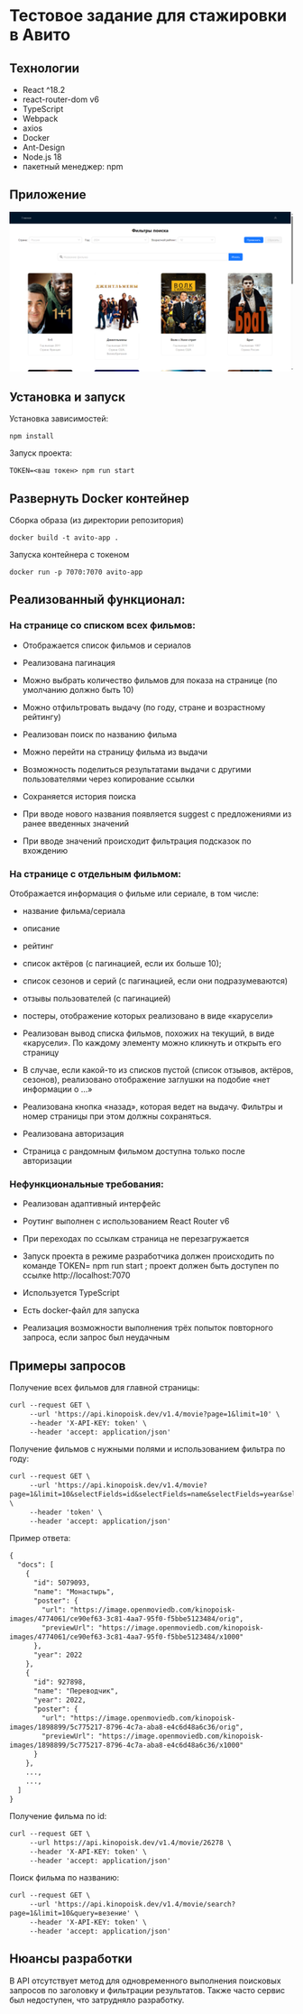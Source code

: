 # Тестовое задание для стажировки в Авито

## Технологии

- React ^18.2
- react-router-dom v6
- TypeScript
- Webpack
- axios
- Docker
- Ant-Design
- Node.js 18
- пакетный менеджер: npm

## Приложение

![alt text](images/app_screen.png)

## Установка и запуск

Установка зависимостей:

```
npm install
```

Запуск проекта:

```
TOKEN=<ваш токен> npm run start
```

## Развернуть Docker контейнер


Сборка образа (из директории репозитория)

```
docker build -t avito-app .
```

Запуска контейнера с токеном

```
docker run -p 7070:7070 avito-app
```

## Реализованный функционал:

### На странице со списком всех фильмов:

- Отображается список фильмов и сериалов
- Реализована пагинация
- Можно выбрать количество фильмов для показа на странице (по умолчанию должно быть 10)
- Можно отфильтровать выдачу (по году, стране и возрастному рейтингу)
- Реализован поиск по названию фильма
- Можно перейти на страницу фильма из выдачи

- Возможность поделиться результатами выдачи с другими пользователями через копирование ссылки
- Сохраняется история поиска
- При вводе нового названия появляется suggest с предложениями из ранее введенных значений
- При вводе значений происходит фильтрация подсказок по вхождению

### На странице с отдельным фильмом:

Отображается информация о фильме или сериале, в том числе:

- название фильма/сериала
- описание
- рейтинг
- список актёров (с пагинацией, если их больше 10);
- список сезонов и серий (с пагинацией, если они подразумеваются)
- отзывы пользователей (с пагинацией)
- постеры, отображение которых реализовано в виде «карусели»

- Реализован вывод списка фильмов, похожих на текущий, в виде «карусели». По каждому элементу можно кликнуть и открыть его страницу
- В случае, если какой-то из списков пустой (список отзывов, актёров, сезонов), реализовано отображение заглушки на подобие «нет информации о ...»
- Реализована кнопка «назад», которая ведет на выдачу. Фильтры и номер страницы при этом должны сохраняться.

- Реализована авторизация
- Страница с рандомным фильмом доступна только после авторизации

### Нефункциональные требования:

- Реализован адаптивный интерфейс
- Роутинг выполнен с использованием React Router v6
- При переходах по ссылкам страница не перезагружается
- Запуск проекта в режиме разработчика должен происходить по команде TOKEN=<your api token> npm run start ; проект должен быть доступен по ссылке http://localhost:7070

- Используется TypeScript
- Есть docker-файл для запуска
- Реализация возможности выполнения трёх попыток повторного запроса, если запрос был неудачным

## Примеры запросов

Получение всех фильмов для главной страницы:
```
curl --request GET \
     --url 'https://api.kinopoisk.dev/v1.4/movie?page=1&limit=10' \
     --header 'X-API-KEY: token' \
     --header 'accept: application/json'
```

Получение фильмов с нужными полями и использованием фильтра по году:
```
curl --request GET \
     --url 'https://api.kinopoisk.dev/v1.4/movie?page=1&limit=10&selectFields=id&selectFields=name&selectFields=year&selectFields=poster&year=2022' \
     --header 'token' \
     --header 'accept: application/json'
```
Пример ответа:
```
{
  "docs": [
    {
      "id": 5079093,
      "name": "Монастырь",
      "poster": {
        "url": "https://image.openmoviedb.com/kinopoisk-images/4774061/ce90ef63-3c81-4aa7-95f0-f5bbe5123484/orig",
        "previewUrl": "https://image.openmoviedb.com/kinopoisk-images/4774061/ce90ef63-3c81-4aa7-95f0-f5bbe5123484/x1000"
      },
      "year": 2022
    },
    {
      "id": 927898,
      "name": "Переводчик",
      "year": 2022,
      "poster": {
        "url": "https://image.openmoviedb.com/kinopoisk-images/1898899/5c775217-8796-4c7a-aba8-e4c6d48a6c36/orig",
        "previewUrl": "https://image.openmoviedb.com/kinopoisk-images/1898899/5c775217-8796-4c7a-aba8-e4c6d48a6c36/x1000"
      }
    },
    ...,
    ...,
  ]
}

```

Получение фильма по id: 
```
curl --request GET \
     --url https://api.kinopoisk.dev/v1.4/movie/26278 \
     --header 'X-API-KEY: token' \
     --header 'accept: application/json'
```

Поиск фильма по названию:
```
curl --request GET \
     --url 'https://api.kinopoisk.dev/v1.4/movie/search?page=1&limit=10&query=везение' \
     --header 'X-API-KEY: token' \
     --header 'accept: application/json'
```


## Нюансы разработки

В API отсутствует метод для одновременного выполнения поисковых запросов по заголовку и фильтрации результатов. Также часто сервис был недоступен, что затрудняло разработку.
